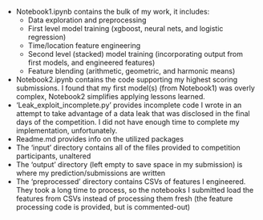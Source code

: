 - Notebook1.ipynb contains the bulk of my work, it includes:
  - Data exploration and preprocessing
  - First level model training (xgboost, neural nets, and logistic regression)
  - Time/location feature engineering
  - Second level (stacked) model training (incorporating output from first models, and engineered features)
  - Feature blending (arithmetic, geometric, and harmonic means)
- Notebook2.ipynb contains the code supporting my highest scoring submissions.  I found that my first model(s) (from Notebook1) was overly complex, Notebook2 simplifies applying lessons learned.
- ‘Leak_exploit_incomplete.py’ provides incomplete code I wrote in an attempt to take advantage of a data leak that was disclosed in the final days of the competition.  I did not have enough time to complete my implementation, unfortunately.  
- Readme.md provides info on the utilized packages
- The ‘input’ directory contains all of the files provided to competition participants, unaltered
- The ‘output’ directory (left empty to save space in my submission) is where my prediction/submissions are written
- The ‘preprocessed’ directory contains CSVs of features I engineered.  They took a long time to process, so the notebooks I submitted load the features from CSVs instead of processing them fresh (the feature processing code is provided, but is commented-out)
